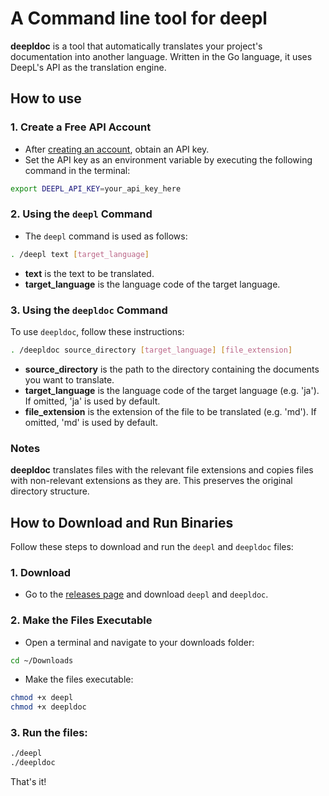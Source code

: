 # A Command line tool for deepl

**deepldoc**  is a tool that automatically translates your project's documentation into another language. Written in the Go language, it uses DeepL's API as the translation engine.

## How to use

### 1. Create a Free API Account

- After [creating an account](https://www.deepl.com/pro?cta=apiDocsHeader#developer), obtain an API key.
- Set the API key as an environment variable by executing the following command in the terminal:

```sh
export DEEPL_API_KEY=your_api_key_here
```

### 2. Using the `deepl` Command

- The `deepl` command is used as follows:

```sh
. /deepl text [target_language]
``` 

- **text** is the text to be translated.
- **target_language** is the language code of the target language.

### 3. Using the `deepldoc` Command

To use `deepldoc`, follow these instructions:

```sh
. /deepldoc source_directory [target_language] [file_extension]
```

- **source_directory** is the path to the directory containing the documents you want to translate.
- **target_language** is the language code of the target language (e.g. 'ja'). If omitted, 'ja' is used by default.
- **file_extension** is the extension of the file to be translated (e.g. 'md'). If omitted, 'md' is used by default.


### Notes

**deepldoc** translates files with the relevant file extensions and copies files with non-relevant extensions as they are. This preserves the original directory structure.

## How to Download and Run Binaries

Follow these steps to download and run the `deepl` and `deepldoc` files:

### 1. Download

- Go to the [releases page](https://github.com/koriym/deepldoc/releases) and download `deepl` and `deepldoc`.

### 2. Make the Files Executable
- Open a terminal and navigate to your downloads folder:
```sh
cd ~/Downloads
```

- Make the files executable:

```sh
chmod +x deepl
chmod +x deepldoc
```

### 3. Run the files:

```sh
./deepl
./deepldoc
```

That's it!
